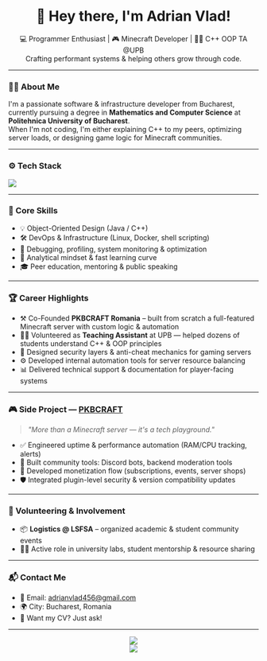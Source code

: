 <h1 align="center">🚀 Hey there, I'm Adrian Vlad!</h1>
<p align="center">
  💻 Programmer Enthusiast | 🎮 Minecraft Developer | 👨‍🏫 C++ OOP TA @UPB<br>
  Crafting performant systems & helping others grow through code.
</p>

---

### 🧑‍💻 About Me

I'm a passionate software & infrastructure developer from Bucharest, currently pursuing a degree in **Mathematics and Computer Science** at **Politehnica University of Bucharest**.  
When I'm not coding, I'm either explaining C++ to my peers, optimizing server loads, or designing game logic for Minecraft communities.

---

### ⚙️ Tech Stack

<p align="left">
  <img src="https://skillicons.dev/icons?i=java,cpp,cs,python,matlab,linux,docker,git,vscode" />
</p>

---

### 📌 Core Skills

- 💡 Object-Oriented Design (Java / C++)
- 🛠️ DevOps & Infrastructure (Linux, Docker, shell scripting)
- 🎯 Debugging, profiling, system monitoring & optimization
- 🧠 Analytical mindset & fast learning curve
- 🎓 Peer education, mentoring & public speaking

---

### 🏆 Career Highlights

- ⚒️ Co-Founded **PKBCRAFT Romania** – built from scratch a full-featured Minecraft server with custom logic & automation  
- 🧑‍🏫 Volunteered as **Teaching Assistant** at UPB — helped dozens of students understand C++ & OOP principles  
- 🔐 Designed security layers & anti-cheat mechanics for gaming servers  
- ⚙️ Developed internal automation tools for server resource balancing  
- 📊 Delivered technical support & documentation for player-facing systems

---

### 🎮 Side Project — [PKBCRAFT](https://github.com/adrianvlad456/pkbcraft)

> *"More than a Minecraft server — it's a tech playground."*

- ✅ Engineered uptime & performance automation (RAM/CPU tracking, alerts)
- 💬 Built community tools: Discord bots, backend moderation tools
- 💸 Developed monetization flow (subscriptions, events, server shops)
- 🛡️ Integrated plugin-level security & version compatibility updates

---

### 🤝 Volunteering & Involvement

- 📦 **Logistics @ LSFSA** – organized academic & student community events  
- 🧑‍🎓 Active role in university labs, student mentorship & resource sharing

---

### 📬 Contact Me

- 💌 Email: [adrianvlad456@gmail.com](mailto:adrianvlad456@gmail.com)
- 🌍 City: Bucharest, Romania
- 📄 Want my CV? Just ask!

---

<p align="center">
  <img src="https://github-readme-stats.vercel.app/api?username=adypicolo&show_icons=true&theme=tokyonight" />
  <br>
  <img src="https://github-readme-streak-stats.herokuapp.com/?user=adypicolo&theme=tokyonight" />
</p>
